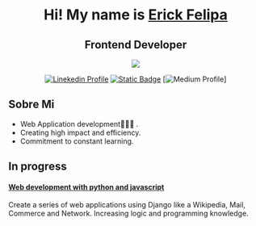 <div align="center">
  <h1>Hi! My name is <a href="https://efelipa.tech" target="_blank"> Erick Felipa</a></h1>
  <h2>Frontend Developer</h2>
  <img src="https://github.com/Efelipa/Efelipa/assets/85250194/7458c0c8-f6a9-4a57-9fb0-a2b2f036f614"/>
  
  [![Linekedin Profile](https://img.shields.io/badge/Linkedin-Web-skyblue?style=for-the-badge&logo=linkedin&logoColor=white&labelColor=101010)](https://linkedin.com/in/efelipadev/)
  [![Static Badge](https://img.shields.io/badge/Portfolio-Web-red?style=for-the-badge&logo=Portfolio&logoColor=skyblue&label=Portfolio)](https://efelipa.tech) 
  [![Medium Profile](https://medium.com/@erickfelipa)]
</div>

## Sobre Mi 
- Web Application development🧑🏾‍💻 .
- Creating high impact and efficiency.
- Commitment to constant learning.

## In progress
<div>
  <h4>
    <a href="https://learning.edx.org/course/course-v1:HarvardX+CS50W+Web/home">
      Web development with python and javascript
    </a>
  </h4>
  <p>
    Create a series of web applications using Django like a Wikipedia, Mail, Commerce and Network. Increasing logic and programming knowledge.
  </p>
</div>

<!---
Efelipa/Efelipa is a ✨ special ✨ repository because its `README.md` (this file) appears on your GitHub profile.
You can click the Preview link to take a look at your changes.
--->
